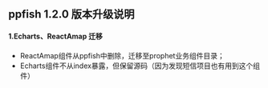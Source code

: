 ## ppfish 1.2.0 版本升级说明

#### 1.Echarts、ReactAmap 迁移
 - ReactAmap组件从ppfish中删除，迁移至prophet业务组件目录；
 - Echarts组件不从index暴露，但保留源码（因为发现短信项目也有用到这个组件）
